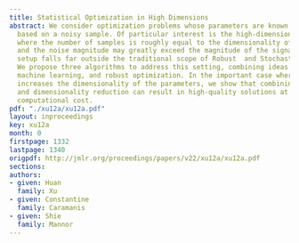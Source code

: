 ```yaml
---
title: Statistical Optimization in High Dimensions
abstract: We consider optimization problems whose parameters are known only approximately,
  based on a noisy sample. Of particular interest is the high-dimensional regime,
  where the number of samples is roughly equal to the dimensionality of the problem,
  and the noise magnitude may greatly exceed the magnitude of the signal itself. This
  setup falls far outside the traditional scope of Robust  and Stochastic optimization.
  We propose three algorithms to address this setting, combining ideas from statistics,
  machine learning, and robust optimization. In the important case where noise artificially
  increases the dimensionality of the parameters, we show that combining robust optimization
  and dimensionality reduction can result in high-quality solutions at greatly reduced
  computational cost.
pdf: "./xu12a/xu12a.pdf"
layout: inproceedings
key: xu12a
month: 0
firstpage: 1332
lastpage: 1340
origpdf: http://jmlr.org/proceedings/papers/v22/xu12a/xu12a.pdf
sections: 
authors:
- given: Huan
  family: Xu
- given: Constantine
  family: Caramanis
- given: Shie
  family: Mannor
---
```

